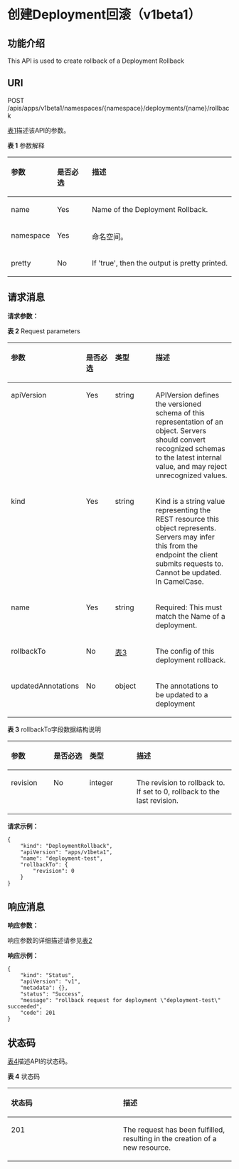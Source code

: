 # 创建Deployment回滚（v1beta1）<a name="cci_02_0026"></a>

## 功能介绍<a name="zh-cn_topic_0091433672_section41398477"></a>

This API is used to create rollback of a Deployment Rollback

## URI<a name="zh-cn_topic_0091433672_section37041974"></a>

POST /apis/apps/v1beta1/namespaces/\{namespace\}/deployments/\{name\}/rollback

[表1](#zh-cn_topic_0091433672_d0e34843)描述该API的参数。

**表 1**  参数解释

<a name="zh-cn_topic_0091433672_d0e34843"></a>
<table><thead align="left"><tr id="zh-cn_topic_0091433672_row27299130"><th class="cellrowborder" valign="top" width="16.16%" id="mcps1.2.4.1.1"><p id="zh-cn_topic_0091433672_p65652297517"><a name="zh-cn_topic_0091433672_p65652297517"></a><a name="zh-cn_topic_0091433672_p65652297517"></a>参数</p>
</th>
<th class="cellrowborder" valign="top" width="16.16%" id="mcps1.2.4.1.2"><p id="zh-cn_topic_0091433672_p165661629135114"><a name="zh-cn_topic_0091433672_p165661629135114"></a><a name="zh-cn_topic_0091433672_p165661629135114"></a>是否必选</p>
</th>
<th class="cellrowborder" valign="top" width="67.67999999999999%" id="mcps1.2.4.1.3"><p id="zh-cn_topic_0091433672_p14567629115114"><a name="zh-cn_topic_0091433672_p14567629115114"></a><a name="zh-cn_topic_0091433672_p14567629115114"></a>描述</p>
</th>
</tr>
</thead>
<tbody><tr id="zh-cn_topic_0091433672_row41719447"><td class="cellrowborder" valign="top" width="16.16%" headers="mcps1.2.4.1.1 "><p id="zh-cn_topic_0091433672_p23832023"><a name="zh-cn_topic_0091433672_p23832023"></a><a name="zh-cn_topic_0091433672_p23832023"></a>name</p>
</td>
<td class="cellrowborder" valign="top" width="16.16%" headers="mcps1.2.4.1.2 "><p id="zh-cn_topic_0091433672_p51345720"><a name="zh-cn_topic_0091433672_p51345720"></a><a name="zh-cn_topic_0091433672_p51345720"></a>Yes</p>
</td>
<td class="cellrowborder" valign="top" width="67.67999999999999%" headers="mcps1.2.4.1.3 "><p id="zh-cn_topic_0091433672_p65362657"><a name="zh-cn_topic_0091433672_p65362657"></a><a name="zh-cn_topic_0091433672_p65362657"></a>Name of the Deployment Rollback.</p>
</td>
</tr>
<tr id="zh-cn_topic_0091433672_row51393009"><td class="cellrowborder" valign="top" width="16.16%" headers="mcps1.2.4.1.1 "><p id="zh-cn_topic_0091433672_p2084186"><a name="zh-cn_topic_0091433672_p2084186"></a><a name="zh-cn_topic_0091433672_p2084186"></a>namespace</p>
</td>
<td class="cellrowborder" valign="top" width="16.16%" headers="mcps1.2.4.1.2 "><p id="zh-cn_topic_0091433672_p34601376"><a name="zh-cn_topic_0091433672_p34601376"></a><a name="zh-cn_topic_0091433672_p34601376"></a>Yes</p>
</td>
<td class="cellrowborder" valign="top" width="67.67999999999999%" headers="mcps1.2.4.1.3 "><p id="zh-cn_topic_0079615000_p8332925"><a name="zh-cn_topic_0079615000_p8332925"></a><a name="zh-cn_topic_0079615000_p8332925"></a>命名空间。</p>
</td>
</tr>
<tr id="zh-cn_topic_0091433672_row58579196"><td class="cellrowborder" valign="top" width="16.16%" headers="mcps1.2.4.1.1 "><p id="zh-cn_topic_0091433672_p47294440"><a name="zh-cn_topic_0091433672_p47294440"></a><a name="zh-cn_topic_0091433672_p47294440"></a>pretty</p>
</td>
<td class="cellrowborder" valign="top" width="16.16%" headers="mcps1.2.4.1.2 "><p id="zh-cn_topic_0091433672_p5644428"><a name="zh-cn_topic_0091433672_p5644428"></a><a name="zh-cn_topic_0091433672_p5644428"></a>No</p>
</td>
<td class="cellrowborder" valign="top" width="67.67999999999999%" headers="mcps1.2.4.1.3 "><p id="zh-cn_topic_0091433672_p54545553"><a name="zh-cn_topic_0091433672_p54545553"></a><a name="zh-cn_topic_0091433672_p54545553"></a>If 'true', then the output is pretty printed.</p>
</td>
</tr>
</tbody>
</table>

## 请求消息<a name="zh-cn_topic_0091433672_section64942310"></a>

**请求参数：**

**表 2**  Request parameters

<a name="zh-cn_topic_0091433672_table10173552218"></a>
<table><thead align="left"><tr id="zh-cn_topic_0091433672_row31887193"><th class="cellrowborder" valign="top" width="19%" id="mcps1.2.5.1.1"><p id="zh-cn_topic_0091433672_p32725858"><a name="zh-cn_topic_0091433672_p32725858"></a><a name="zh-cn_topic_0091433672_p32725858"></a>参数</p>
</th>
<th class="cellrowborder" valign="top" width="16%" id="mcps1.2.5.1.2"><p id="zh-cn_topic_0091433672_p33548811"><a name="zh-cn_topic_0091433672_p33548811"></a><a name="zh-cn_topic_0091433672_p33548811"></a>是否必选</p>
</th>
<th class="cellrowborder" valign="top" width="22%" id="mcps1.2.5.1.3"><p id="zh-cn_topic_0091433672_p33099132"><a name="zh-cn_topic_0091433672_p33099132"></a><a name="zh-cn_topic_0091433672_p33099132"></a>类型</p>
</th>
<th class="cellrowborder" valign="top" width="43%" id="mcps1.2.5.1.4"><p id="zh-cn_topic_0091433672_p63784030"><a name="zh-cn_topic_0091433672_p63784030"></a><a name="zh-cn_topic_0091433672_p63784030"></a>描述</p>
</th>
</tr>
</thead>
<tbody><tr id="zh-cn_topic_0091433672_row66232792"><td class="cellrowborder" valign="top" width="19%" headers="mcps1.2.5.1.1 "><p id="zh-cn_topic_0091433672_p63255955"><a name="zh-cn_topic_0091433672_p63255955"></a><a name="zh-cn_topic_0091433672_p63255955"></a>apiVersion</p>
</td>
<td class="cellrowborder" valign="top" width="16%" headers="mcps1.2.5.1.2 "><p id="zh-cn_topic_0091433672_p23458743"><a name="zh-cn_topic_0091433672_p23458743"></a><a name="zh-cn_topic_0091433672_p23458743"></a>Yes</p>
</td>
<td class="cellrowborder" valign="top" width="22%" headers="mcps1.2.5.1.3 "><p id="zh-cn_topic_0091433672_p21109994"><a name="zh-cn_topic_0091433672_p21109994"></a><a name="zh-cn_topic_0091433672_p21109994"></a>string</p>
</td>
<td class="cellrowborder" valign="top" width="43%" headers="mcps1.2.5.1.4 "><p id="zh-cn_topic_0091433672_p32187991"><a name="zh-cn_topic_0091433672_p32187991"></a><a name="zh-cn_topic_0091433672_p32187991"></a>APIVersion defines the versioned schema of this representation of an object. Servers should convert recognized schemas to the latest internal value, and may reject unrecognized values.</p>
</td>
</tr>
<tr id="zh-cn_topic_0091433672_row21256466"><td class="cellrowborder" valign="top" width="19%" headers="mcps1.2.5.1.1 "><p id="zh-cn_topic_0091433672_p44052166"><a name="zh-cn_topic_0091433672_p44052166"></a><a name="zh-cn_topic_0091433672_p44052166"></a>kind</p>
</td>
<td class="cellrowborder" valign="top" width="16%" headers="mcps1.2.5.1.2 "><p id="zh-cn_topic_0091433672_p11455687"><a name="zh-cn_topic_0091433672_p11455687"></a><a name="zh-cn_topic_0091433672_p11455687"></a>Yes</p>
</td>
<td class="cellrowborder" valign="top" width="22%" headers="mcps1.2.5.1.3 "><p id="zh-cn_topic_0091433672_p55495420"><a name="zh-cn_topic_0091433672_p55495420"></a><a name="zh-cn_topic_0091433672_p55495420"></a>string</p>
</td>
<td class="cellrowborder" valign="top" width="43%" headers="mcps1.2.5.1.4 "><p id="zh-cn_topic_0091433672_p65944013"><a name="zh-cn_topic_0091433672_p65944013"></a><a name="zh-cn_topic_0091433672_p65944013"></a>Kind is a string value representing the REST resource this object represents. Servers may infer this from the endpoint the client submits requests to. Cannot be updated. In CamelCase.</p>
</td>
</tr>
<tr id="zh-cn_topic_0091433672_row56625212"><td class="cellrowborder" valign="top" width="19%" headers="mcps1.2.5.1.1 "><p id="zh-cn_topic_0091433672_p23239492"><a name="zh-cn_topic_0091433672_p23239492"></a><a name="zh-cn_topic_0091433672_p23239492"></a>name</p>
</td>
<td class="cellrowborder" valign="top" width="16%" headers="mcps1.2.5.1.2 "><p id="zh-cn_topic_0091433672_p3350684"><a name="zh-cn_topic_0091433672_p3350684"></a><a name="zh-cn_topic_0091433672_p3350684"></a>Yes</p>
</td>
<td class="cellrowborder" valign="top" width="22%" headers="mcps1.2.5.1.3 "><p id="zh-cn_topic_0091433672_p2969964"><a name="zh-cn_topic_0091433672_p2969964"></a><a name="zh-cn_topic_0091433672_p2969964"></a>string</p>
</td>
<td class="cellrowborder" valign="top" width="43%" headers="mcps1.2.5.1.4 "><p id="zh-cn_topic_0091433672_p39240541"><a name="zh-cn_topic_0091433672_p39240541"></a><a name="zh-cn_topic_0091433672_p39240541"></a>Required: This must match the Name of a deployment.</p>
</td>
</tr>
<tr id="zh-cn_topic_0091433672_row17620553"><td class="cellrowborder" valign="top" width="19%" headers="mcps1.2.5.1.1 "><p id="zh-cn_topic_0091433672_p17978702"><a name="zh-cn_topic_0091433672_p17978702"></a><a name="zh-cn_topic_0091433672_p17978702"></a>rollbackTo</p>
</td>
<td class="cellrowborder" valign="top" width="16%" headers="mcps1.2.5.1.2 "><p id="zh-cn_topic_0091433672_p46988743"><a name="zh-cn_topic_0091433672_p46988743"></a><a name="zh-cn_topic_0091433672_p46988743"></a>No</p>
</td>
<td class="cellrowborder" valign="top" width="22%" headers="mcps1.2.5.1.3 "><p id="zh-cn_topic_0091433672_p47991837"><a name="zh-cn_topic_0091433672_p47991837"></a><a name="zh-cn_topic_0091433672_p47991837"></a><a href="#cci_02_0026__zh-cn_topic_0091433672_table3169229152410">表3</a></p>
</td>
<td class="cellrowborder" valign="top" width="43%" headers="mcps1.2.5.1.4 "><p id="zh-cn_topic_0091433672_p22331121"><a name="zh-cn_topic_0091433672_p22331121"></a><a name="zh-cn_topic_0091433672_p22331121"></a>The config of this deployment rollback.</p>
</td>
</tr>
<tr id="zh-cn_topic_0091433672_row66762365"><td class="cellrowborder" valign="top" width="19%" headers="mcps1.2.5.1.1 "><p id="zh-cn_topic_0091433672_p39042521"><a name="zh-cn_topic_0091433672_p39042521"></a><a name="zh-cn_topic_0091433672_p39042521"></a>updatedAnnotations</p>
</td>
<td class="cellrowborder" valign="top" width="16%" headers="mcps1.2.5.1.2 "><p id="zh-cn_topic_0091433672_p8327600"><a name="zh-cn_topic_0091433672_p8327600"></a><a name="zh-cn_topic_0091433672_p8327600"></a>No</p>
</td>
<td class="cellrowborder" valign="top" width="22%" headers="mcps1.2.5.1.3 "><p id="zh-cn_topic_0091433672_p3447020"><a name="zh-cn_topic_0091433672_p3447020"></a><a name="zh-cn_topic_0091433672_p3447020"></a>object</p>
</td>
<td class="cellrowborder" valign="top" width="43%" headers="mcps1.2.5.1.4 "><p id="zh-cn_topic_0091433672_p10773237"><a name="zh-cn_topic_0091433672_p10773237"></a><a name="zh-cn_topic_0091433672_p10773237"></a>The annotations to be updated to a deployment</p>
</td>
</tr>
</tbody>
</table>

**表 3**  rollbackTo字段数据结构说明

<a name="zh-cn_topic_0091433672_table3169229152410"></a>
<table><thead align="left"><tr id="zh-cn_topic_0091433672_row49859166"><th class="cellrowborder" valign="top" width="19%" id="mcps1.2.5.1.1"><p id="zh-cn_topic_0091433672_p12060663"><a name="zh-cn_topic_0091433672_p12060663"></a><a name="zh-cn_topic_0091433672_p12060663"></a>参数</p>
</th>
<th class="cellrowborder" valign="top" width="16%" id="mcps1.2.5.1.2"><p id="zh-cn_topic_0091433672_p37389616"><a name="zh-cn_topic_0091433672_p37389616"></a><a name="zh-cn_topic_0091433672_p37389616"></a>是否必选</p>
</th>
<th class="cellrowborder" valign="top" width="21%" id="mcps1.2.5.1.3"><p id="zh-cn_topic_0091433672_p8660017"><a name="zh-cn_topic_0091433672_p8660017"></a><a name="zh-cn_topic_0091433672_p8660017"></a>类型</p>
</th>
<th class="cellrowborder" valign="top" width="44%" id="mcps1.2.5.1.4"><p id="zh-cn_topic_0091433672_p30372771"><a name="zh-cn_topic_0091433672_p30372771"></a><a name="zh-cn_topic_0091433672_p30372771"></a>描述</p>
</th>
</tr>
</thead>
<tbody><tr id="zh-cn_topic_0091433672_row44275373"><td class="cellrowborder" valign="top" width="19%" headers="mcps1.2.5.1.1 "><p id="zh-cn_topic_0091433672_p29535480"><a name="zh-cn_topic_0091433672_p29535480"></a><a name="zh-cn_topic_0091433672_p29535480"></a>revision</p>
</td>
<td class="cellrowborder" valign="top" width="16%" headers="mcps1.2.5.1.2 "><p id="zh-cn_topic_0091433672_p43563692"><a name="zh-cn_topic_0091433672_p43563692"></a><a name="zh-cn_topic_0091433672_p43563692"></a>No</p>
</td>
<td class="cellrowborder" valign="top" width="21%" headers="mcps1.2.5.1.3 "><p id="zh-cn_topic_0091433672_p38998127"><a name="zh-cn_topic_0091433672_p38998127"></a><a name="zh-cn_topic_0091433672_p38998127"></a>integer</p>
</td>
<td class="cellrowborder" valign="top" width="44%" headers="mcps1.2.5.1.4 "><p id="zh-cn_topic_0091433672_p4731756"><a name="zh-cn_topic_0091433672_p4731756"></a><a name="zh-cn_topic_0091433672_p4731756"></a>The revision to rollback to. If set to 0, rollback to the last revision.</p>
</td>
</tr>
</tbody>
</table>

**请求示例：**

```
{
    "kind": "DeploymentRollback", 
    "apiVersion": "apps/v1beta1", 
    "name": "deployment-test", 
    "rollbackTo": {
        "revision": 0
    }
}
```

## 响应消息<a name="zh-cn_topic_0091433672_section47609878"></a>

**响应参数：**

响应参数的详细描述请参见[表2](#zh-cn_topic_0091433672_table10173552218)

**响应示例：**

```
{
    "kind": "Status", 
    "apiVersion": "v1", 
    "metadata": {}, 
    "status": "Success", 
    "message": "rollback request for deployment \"deployment-test\" succeeded", 
    "code": 201
}
```

## 状态码<a name="zh-cn_topic_0091433672_section25835719"></a>

[表4](#zh-cn_topic_0091433672_d0e35052)描述API的状态码。

**表 4**  状态码

<a name="zh-cn_topic_0091433672_d0e35052"></a>
<table><thead align="left"><tr id="zh-cn_topic_0091433672_row49033913"><th class="cellrowborder" valign="top" width="50%" id="mcps1.2.3.1.1"><p id="zh-cn_topic_0091433672_p12324050"><a name="zh-cn_topic_0091433672_p12324050"></a><a name="zh-cn_topic_0091433672_p12324050"></a>状态码</p>
</th>
<th class="cellrowborder" valign="top" width="50%" id="mcps1.2.3.1.2"><p id="zh-cn_topic_0091433672_p58723999"><a name="zh-cn_topic_0091433672_p58723999"></a><a name="zh-cn_topic_0091433672_p58723999"></a>描述</p>
</th>
</tr>
</thead>
<tbody><tr id="zh-cn_topic_0091433672_row59023497"><td class="cellrowborder" valign="top" width="50%" headers="mcps1.2.3.1.1 "><p id="zh-cn_topic_0091433672_p16173943"><a name="zh-cn_topic_0091433672_p16173943"></a><a name="zh-cn_topic_0091433672_p16173943"></a>201</p>
</td>
<td class="cellrowborder" valign="top" width="50%" headers="mcps1.2.3.1.2 "><p id="zh-cn_topic_0091433672_p35021010"><a name="zh-cn_topic_0091433672_p35021010"></a><a name="zh-cn_topic_0091433672_p35021010"></a>The request has been fulfilled, resulting in the creation of a new resource.</p>
</td>
</tr>
</tbody>
</table>

